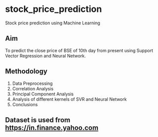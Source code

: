 # stock_price_prediction
Stock price prediction using Machine Learning
## Aim
To predict the close price of BSE of 10th day from present using Support Vector Regression and Neural Network.
## Methodology
1. Data Preprocessing
2. Correlation Analysis
3. Principal Component Analysis
4. Analysis of different kernels of SVR and Neural Network
5. Conclusions
## Dataset is used from https://in.finance.yahoo.com
